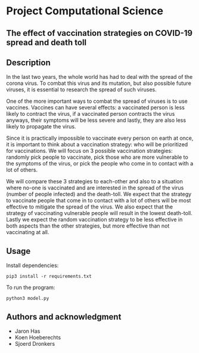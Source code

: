 # Project Computational Science
## The effect of vaccination strategies on COVID-19 spread and death toll
## Description
In the last two years, the whole world has had to deal with the spread of the corona virus. To combat this virus and its mutation, but also possible future viruses, it is essential to research the spread of such viruses.

One of the more important ways to combat the spread of viruses is to use vaccines. Vaccines can have several effects: a vaccinated person is less likely to contract the virus, if a vaccinated person contracts the virus anyways, their symptoms will be less severe and lastly, they are also less likely to propagate the virus.

Since it is practically impossible to vaccinate every person on earth at once, it is important to think about a vaccination strategy: who will be prioritized for vaccinations. We will focus on 3 possible vaccination strategies: randomly pick people to vaccinate, pick those who are more vulnerable to the symptoms of the virus, or pick the people who come in to contact with a lot of others.

We will compare these 3 strategies to each-other and also to a situation where no-one is vaccinated and are interested in the spread of the virus (number of people infected) and the death-toll. We expect that the strategy to vaccinate people that come in to contact with a lot of others will be most effective to mitigate the spread of the virus. We also expect that the strategy of vaccinating vulnerable people will result in the lowest death-toll. Lastly we expect the random vaccination strategy to be less effective in both aspects than the other strategies, but more effective than not vaccinating at all.

## Usage
Install dependencies:
```
pip3 install -r requirements.txt
```
To run the program:
```
python3 model.py
```

## Authors and acknowledgment
- Jaron Has
- Koen Hoeberechts
- Sjoerd Dronkers

